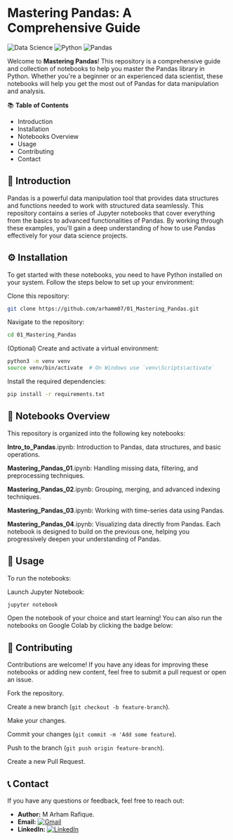 # **Mastering Pandas: A Comprehensive Guide**

![Data Science](https://img.shields.io/badge/Data_Science-Interview_Questions-blue)
![Python](https://img.shields.io/badge/Python-v3.7%2B-brightgreen)
![Pandas](https://img.shields.io/badge/Pandas-v1.1.0%2B-orange)


Welcome to **Mastering Pandas**! This repository is a comprehensive guide and collection of notebooks to help you master the Pandas library in Python. Whether you're a beginner or an experienced data scientist, these notebooks will help you get the most out of Pandas for data manipulation and analysis.

📚 **Table of Contents**

- Introduction
- Installation
- Notebooks Overview
- Usage
- Contributing
- Contact

## 🌟 **Introduction**
Pandas is a powerful data manipulation tool that provides data structures and functions needed to work with structured data seamlessly. This repository contains a series of Jupyter notebooks that cover everything from the basics to advanced functionalities of Pandas. By working through these examples, you'll gain a deep understanding of how to use Pandas effectively for your data science projects.

## ⚙️ **Installation**
To get started with these notebooks, you need to have Python installed on your system. Follow the steps below to set up your environment:

Clone this repository:
```bash
git clone https://github.com/arhamm07/01_Mastering_Pandas.git
```
Navigate to the repository:
```bash
cd 01_Mastering_Pandas
```

(Optional) Create and activate a virtual environment:
```bash
python3 -m venv venv
source venv/bin/activate  # On Windows use `venv\Scripts\activate`
```
Install the required dependencies:
```bash
pip install -r requirements.txt
```

## 📄 **Notebooks Overview**

This repository is organized into the following key notebooks:


**Intro_to_Pandas**.ipynb: Introduction to Pandas, data structures, and basic operations.

**Mastering_Pandas_01**.ipynb: Handling missing data, filtering, and preprocessing techniques.

**Mastering_Pandas_02**.ipynb: Grouping, merging, and advanced indexing techniques.

**Mastering_Pandas_03**.ipynb: Working with time-series data using Pandas.

**Mastering_Pandas_04**.ipynb: Visualizing data directly from Pandas.
Each notebook is designed to build on the previous one, helping you progressively deepen your understanding of Pandas.

## 🚀 **Usage**
To run the notebooks:

Launch Jupyter Notebook:
```bash
jupyter notebook
```
Open the notebook of your choice and start learning!
You can also run the notebooks on Google Colab by clicking the badge below:

## 🤝 **Contributing**
 
Contributions are welcome! If you have any ideas for improving these notebooks or adding new content, feel free to submit a pull request or open an issue.

Fork the repository.

Create a new branch (`git checkout -b feature-branch`).

Make your changes.

Commit your changes (`git commit -m 'Add some feature`).

Push to the branch (`git push origin feature-branch`).

Create a new Pull Request.

## 📞 **Contact**

If you have any questions or feedback, feel free to reach out:


- **Author:** M Arham Rafique.
- **Email:** [![Gmail](https://img.shields.io/badge/-arham7813@gmail.com-D14836?style=flat&logo=Gmail&logoColor=white)](mailto:arham7813@gmail.com)
- **LinkedIn:** [![LinkedIn](https://img.shields.io/badge/-Arham%20Rafique-blue?style=flat&logo=Linkedin&logoColor=white)](https://www.linkedin.com/in/arhamrafique007)



